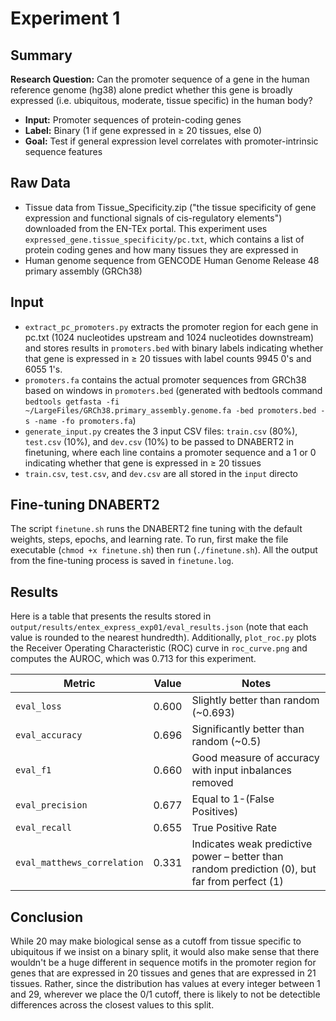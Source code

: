 # Experiment 1

## Summary
**Research Question:** Can the promoter sequence of a gene in the human reference genome (hg38) alone predict whether this gene is broadly expressed (i.e. ubiquitous, moderate, tissue specific) in the human body?

- **Input:** Promoter sequences of protein-coding genes
- **Label:** Binary (1 if gene expressed in ≥ 20 tissues, else 0)
- **Goal:** Test if general expression level correlates with promoter-intrinsic sequence features

## Raw Data
- Tissue data from Tissue_Specificity.zip ("the tissue specificity of gene expression and functional signals of cis-regulatory elements") downloaded from the EN-TEx portal. This experiment uses ``expressed_gene.tissue_specificity/pc.txt``, which contains a list of protein coding genes and how many tissues they are expressed in
- Human genome sequence from GENCODE Human Genome Release 48 primary assembly (GRCh38)

## Input
- ``extract_pc_promoters.py`` extracts the promoter region for each gene in pc.txt (1024 nucleotides upstream and 1024 nucleotides downstream) and stores results in ``promoters.bed`` with binary labels indicating whether that gene is expressed in ≥ 20 tissues with label counts 9945 0's and 6055 1's.
- ``promoters.fa`` contains the actual promoter sequences from GRCh38 based on windows in ``promoters.bed`` (generated with bedtools command ``bedtools getfasta -fi ~/LargeFiles/GRCh38.primary_assembly.genome.fa -bed promoters.bed -s -name -fo promoters.fa``)
- ``generate_input.py`` creates the 3 input CSV files: ``train.csv`` (80%), ``test.csv`` (10%), and ``dev.csv`` (10%) to be passed to DNABERT2 in finetuning, where each line contains a promoter sequence and a 1 or 0 indicating whether that gene is expressed in ≥ 20 tissues
-  ``train.csv``, ``test.csv``, and ``dev.csv`` are all stored in the ``input`` directo

## Fine-tuning DNABERT2
The script ``finetune.sh`` runs the DNABERT2 fine tuning with the default weights, steps, epochs, and learning rate. To run, first make the file executable (``chmod +x finetune.sh``) then run (``./finetune.sh``). All the output from the fine-tuning process is saved in ``finetune.log``.

## Results
Here is a table that presents the results stored in ``output/results/entex_express_exp01/eval_results.json`` (note that each value is rounded to the nearest hundredth). Additionally, ``plot_roc.py`` plots the Receiver Operating Characteristic (ROC) curve in ``roc_curve.png`` and computes the AUROC, which was 0.713 for this experiment.

| Metric                      | Value  | Notes                                                                 |
|-----------------------------|--------|-----------------------------------------------------------------------|
| `eval_loss`                 | 0.600  | Slightly better than random (~0.693)                                  |
| `eval_accuracy`             | 0.696  | Significantly better than random (~0.5)                                        |
| `eval_f1`                   | 0.660  | Good measure of accuracy with input inbalances removed     |
| `eval_precision`            | 0.677  | Equal to 1-(False Positives)                               |
| `eval_recall`               | 0.655  | True Positive Rate                                     |
| `eval_matthews_correlation` | 0.331  | Indicates weak predictive power – better than random prediction (0), but far from perfect (1) |

## Conclusion
While 20 may make biological sense as a cutoff from tissue specific to ubiquitous if we insist on a binary split, it would also make sense that there wouldn't be a huge different in sequence motifs in the promoter region for genes that are expressed in 20 tissues and genes that are expressed in 21 tissues. Rather, since the distribution has values at every integer between 1 and 29, wherever we place the 0/1 cutoff, there is likely to not be detectible differences across the closest values to this split.

